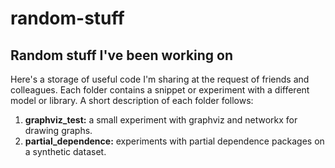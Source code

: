 # random-stuff

## Random stuff I've been working on

Here's a storage of useful code I'm sharing at the request of friends and colleagues. Each folder contains a snippet or experiment with a different model or library. A short description of each folder follows:

1. **graphviz_test:** a small experiment with graphviz and networkx for drawing graphs.
2. **partial_dependence:** experiments with partial dependence packages on a synthetic dataset.
